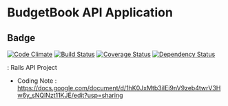 BudgetBook API Application
=====

## Badge
[![Code Climate](https://codeclimate.com/github/rorlab/bbapi.png)](https://codeclimate.com/github/rorlab/bbapi)
[![Build Status](https://travis-ci.org/rorlab/bbapi.png?branch=master)](https://travis-ci.org/rorlab/bbapi)
[![Coverage Status](https://coveralls.io/repos/rorlab/bbapi/badge.png)](https://coveralls.io/r/rorlab/bbapi)
[![Dependency Status](https://gemnasium.com/rorlab/bbapi.png)](https://gemnasium.com/rorlab/bbapi)

: Rails API Project

* Coding Note : https://docs.google.com/document/d/1hK0JxMtb3iIEi9nV9zeb4twrV3Hw6y_sNQlNzt11KJE/edit?usp=sharing


